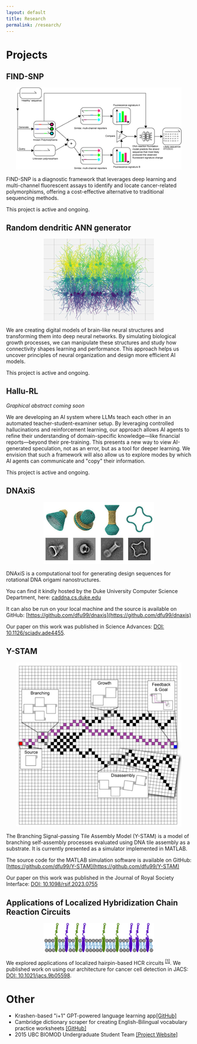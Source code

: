```yaml
---
layout: default
title: Research
permalink: /research/
---
```


# Projects

## **FIND-SNP**
<p align="center">
    <img src="/images/research/findsnp.png" alt="FIND-SNP" width="450px" />
</p>

FIND-SNP is a diagnostic framework that leverages deep learning and multi-channel fluorescent assays to identify and locate cancer-related polymorphisms, offering a cost-effective alternative to traditional sequencing methods.

This project is active and ongoing.

## **Random dendritic ANN generator** ##
<p align="center">
    <img src="/images/research/synthbionn.png" alt="SynthBioNN" width="300px" />
</p>

We are creating digital models of brain-like neural structures and transforming them into deep neural networks. By simulating biological growth processes, we can manipulate these structures and study how connectivity shapes learning and performance. This approach helps us uncover principles of neural organization and design more efficient AI models.

This project is active and ongoing.

## **Hallu-RL** ##
*Graphical abstract coming soon*

We are developing an AI system where LLMs teach each other in an automated teacher-student-examiner setup. By leveraging controlled hallucinations and reinforcement learning, our approach allows AI agents to refine their understanding of domain-specific knowledge—like financial reports—beyond their pre-training. This presents a new way to view AI-generated speculation, not as an error, but as a tool for deeper learning. We envision that such a framework will also allow us to explore modes by which AI agents can communicate and "copy" their information.

This project is active and ongoing.

## **DNAxiS**

<p align="center">
    <img src="/images/research/dnaxis.jpg" alt="DNAxiS" width="300px" />
</p>

DNAxiS is a computational tool for generating design sequences for rotational DNA origami nanostructures.

You can find it kindly hosted by the Duke University Computer Science Department, here: [caddna.cs.duke.edu](http://caddna.cs.duke.edu)

It can also be run on your local machine and the source is available on GitHub: [https://github.com/dfu99/dnaxis](https://github.com/dfu99/dnaxis)

Our paper on this work was published in Science Advances: [DOI: 10.1126/sciadv.ade4455](https://doi.org/10.1126/sciadv.ade4455).

## **Y-STAM**

<p align="center">
    <img src="/images/research/ystam.png" alt="YSTAM" width="450px" />
</p>

The Branching Signal-passing Tile Assembly Model (Y-STAM) is a model of branching self-assembly processes evaluated using DNA tile assembly as a substrate. It is currently presented as a simulator implemented in MATLAB.

The source code for the MATLAB simulation software is available on GitHub: [https://github.com/dfu99/Y-STAM](https://github.com/dfu99/Y-STAM)

Our paper on this work was published in the Journal of Royal Society Interface: [DOI: 10.1098/rsif.2023.0755](https://doi.org/10.1098/rsif.2023.0755)

## **Applications of Localized Hybridization Chain Reaction Circuits**

<p align="center">
    <img src="/images/research/cc_membrane_circuits.gif" alt="Cancer Cell Membrane Targeting via HCR" width="300px" />
</p>

We explored applications of localized hairpin-based HCR circuits <sup>[[1]](https://doi.org/10.1021/acsnano.7b06699)</sup>. We published work on using our architecture for cancer cell detection in JACS: [DOI: 10.1021/jacs.9b05598](https://doi.org/10.1021/jacs.9b05598).

# Other

- Krashen-based "i+1" GPT-powered language learning app[[GitHub]](https://github.com/dfu99/krashen_gpt)
- Cambridge dictionary scraper for creating English-Bilingual vocabulary practice worksheets [[GitHub]](https://github.com/dfu99/practice-esl-vocab)
- 2015 UBC BIOMOD Undergraduate Student Team [[Project Website]](https://biomod2016.gitlab.io/ubc/2015/)